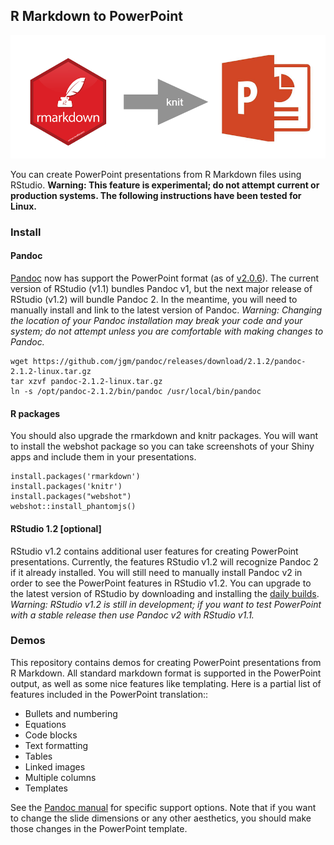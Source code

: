 
## R Markdown to PowerPoint

![](rmd2ppt.png)

You can create PowerPoint presentations from R Markdown files using RStudio. **Warning: This feature is experimental; do not attempt current or production systems. The following instructions have been tested for Linux.**

### Install

#### Pandoc

[Pandoc](http://pandoc.org/) now has support the PowerPoint format (as of [v2.0.6](http://pandoc.org/releases.html)). The current version of RStudio (v1.1) bundles Pandoc v1, but the next major release of RStudio (v1.2) will bundle Pandoc 2. In the meantime, you will need to manually install and link to the latest version of Pandoc. *Warning: Changing the location of your Pandoc installation may break your code and your system; do not attempt unless you are comfortable with making changes to Pandoc.*

```
wget https://github.com/jgm/pandoc/releases/download/2.1.2/pandoc-2.1.2-linux.tar.gz
tar xzvf pandoc-2.1.2-linux.tar.gz
ln -s /opt/pandoc-2.1.2/bin/pandoc /usr/local/bin/pandoc
```

#### R packages

You should also upgrade the rmarkdown and knitr packages. You will want to install the webshot package so you can take screenshots of your Shiny apps and include them in your presentations.

```
install.packages('rmarkdown')
install.packages('knitr')
install.packages("webshot")
webshot::install_phantomjs()
```

#### RStudio 1.2 [optional]

RStudio v1.2 contains additional user features for creating PowerPoint presentations. Currently, the features RStudio v1.2 will recognize Pandoc 2 if it already installed. You will still need to manually install Pandoc v2 in order to see the PowerPoint features in RStudio v1.2. You can upgrade to the latest version of RStudio by downloading and installing the [daily builds](https://dailies.rstudio.com/). *Warning: RStudio v1.2 is still in development; if you want to test PowerPoint with a stable release then use Pandoc v2 with RStudio v1.1.*

### Demos

This repository contains demos for creating PowerPoint presentations from R Markdown. All standard markdown format is supported in the PowerPoint output, as well as some nice features like templating. Here is a partial list of features included in the PowerPoint translation::

* Bullets and numbering
* Equations
* Code blocks
* Text formatting
* Tables
* Linked images
* Multiple columns
* Templates

See the [Pandoc manual](http://pandoc.org/MANUAL.html) for specific support options. Note that if you want to change the slide dimensions or any other aesthetics, you should make those changes in the PowerPoint template.
